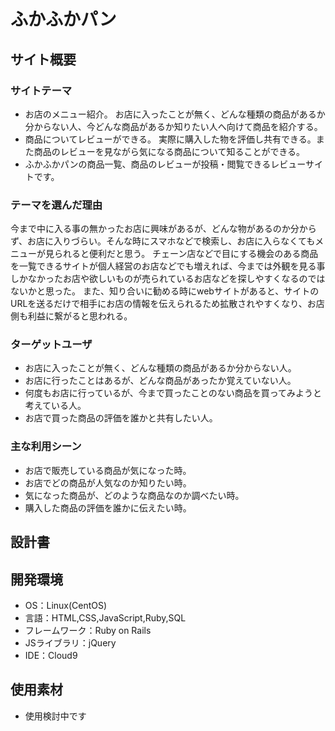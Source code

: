 # ふかふかパン

## サイト概要

### サイトテーマ
* お店のメニュー紹介。
お店に入ったことが無く、どんな種類の商品があるか分からない人、今どんな商品があるか知りたい人へ向けて商品を紹介する。
* 商品についてレビューができる。
実際に購入した物を評価し共有できる。また商品のレビューを見ながら気になる商品について知ることができる。
* ふかふかパンの商品一覧、商品のレビューが投稿・閲覧できるレビューサイトです。

### テーマを選んだ理由
今まで中に入る事の無かったお店に興味があるが、どんな物があるのか分からず、お店に入りづらい。そんな時にスマホなどで検索し、お店に入らなくてもメニューが見られると便利だと思う。
チェーン店などで目にする機会のある商品を一覧できるサイトが個人経営のお店などでも増えれば、今までは外観を見る事しかなかったお店や欲しいものが売られているお店などを探しやすくなるのではないかと思った。
また、知り合いに勧める時にwebサイトがあると、サイトのURLを送るだけで相手にお店の情報を伝えられるため拡散されやすくなり、お店側も利益に繋がると思われる。

### ターゲットユーザ
* お店に入ったことが無く、どんな種類の商品があるか分からない人。
* お店に行ったことはあるが、どんな商品があったか覚えていない人。
* 何度もお店に行っているが、今まで買ったことのない商品を買ってみようと考えている人。
* お店で買った商品の評価を誰かと共有したい人。

### 主な利用シーン
* お店で販売している商品が気になった時。
* お店でどの商品が人気なのか知りたい時。
* 気になった商品が、どのような商品なのか調べたい時。
* 購入した商品の評価を誰かに伝えたい時。

## 設計書

## 開発環境
- OS：Linux(CentOS)
- 言語：HTML,CSS,JavaScript,Ruby,SQL
- フレームワーク：Ruby on Rails
- JSライブラリ：jQuery
- IDE：Cloud9

## 使用素材
- 使用検討中です